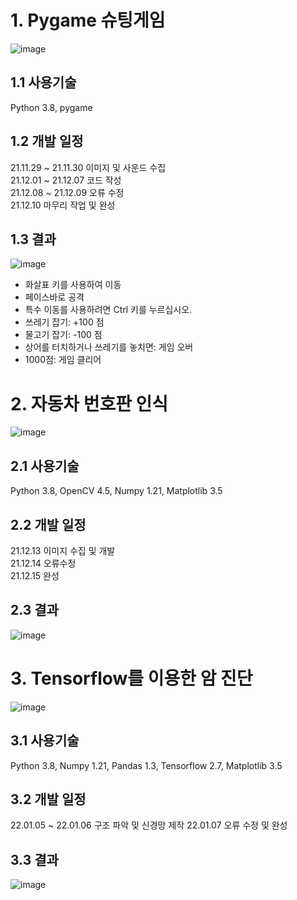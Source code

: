 # 1. Pygame 슈팅게임
![image](https://user-images.githubusercontent.com/94373380/173244511-eb0aa64d-dd9e-4bed-8cbc-a72cdf906f3f.png)

## 1.1 사용기술
Python 3.8, pygame

## 1.2 개발 일정
21.11.29 ~ 21.11.30 이미지 및 사운드 수집                                  
21.12.01 ~ 21.12.07 코드 작성                                                 
21.12.08 ~ 21.12.09 오류 수정                                                  
21.12.10 마무리 작업 및 완성

## 1.3 결과
![image](https://user-images.githubusercontent.com/94373380/173244001-524f0441-485d-45bf-88c0-8c690f384194.png)

* 화살표 키를 사용하여 이동
* 페이스바로 공격
* 특수 이동를 사용하려면 Ctrl 키를 누르십시오.
* 쓰레기 잡기: +100 점
* 물고기 잡기: -100 점
* 상어를 터치하거나 쓰레기를 놓치면: 게임 오버
* 1000점: 게임 클리어


# 2. 자동차 번호판 인식
![image](https://user-images.githubusercontent.com/94373380/173244500-22a52eba-0fc4-4f55-a77c-05049574abac.png)

## 2.1 사용기술
Python 3.8, OpenCV 4.5, Numpy 1.21, Matplotlib 3.5

## 2.2 개발 일정
21.12.13 이미지 수집 및 개발                                   
21.12.14 오류수정                                        
21.12.15 완성        

## 2.3 결과
![image](https://user-images.githubusercontent.com/94373380/173244628-dfae1337-a2d3-4ddc-9ecf-c7c9d17ea94e.png)


# 3. Tensorflow를 이용한 암 진단
![image](https://user-images.githubusercontent.com/94373380/173244692-7c5ca719-51d2-4f5c-8b11-b19dcc2ce809.png)

## 3.1 사용기술
Python 3.8, Numpy 1.21, Pandas 1.3, Tensorflow 2.7, Matplotlib 3.5

## 3.2 개발 일정
22.01.05 ~ 22.01.06 구조 파악 및 신경망 제작
22.01.07 오류 수정 및 완성

## 3.3 결과
![image](https://user-images.githubusercontent.com/94373380/173244822-51eb01d7-42b6-4e90-81bb-5530ca7a1573.png)

